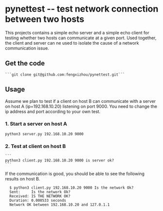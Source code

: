 # pynettest -- test network connection between two hosts

This projects contains a simple echo server and a simple echo client for testing whether two hosts can communicate at
a given port. Used together, the client and server can ne used to isolate the cause of a network communication issue.

## Get the code

    ```git clone git@github.com:fengxizhou/pynettest.git```

## Usage
Assume we plan to test if a client on host B can communicate with a server on host A (ip=192.168.10.20) listening
on port 9000. You need to change the ip address and port according to your own test.

### 1. Start a server on host A
    
   ```
   python3 server.py 192.168.10.20 9000
   ```

### 2. Test at client on host B
    
    ```
    python3 client.py 192.168.10.20 9000 is server ok?
    ```

If the communication is good, you should be able to see the following results on host B.
  
  ```
    $ python3 client.py 192.168.10.20 9000 Is the network Ok?
    Sent:     Is the network Ok?
    Received: IS THE NETWORK OK?
    Duration: 0.000533 seconds
    Network OK between 192.168.10.20 and 127.0.1.1
   ```
